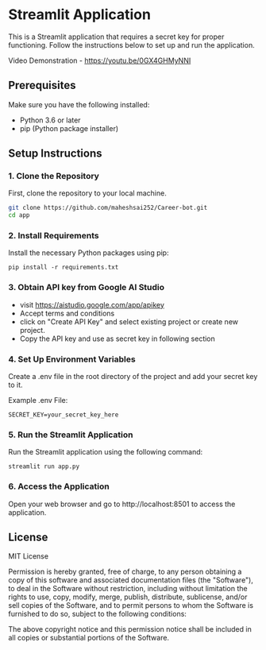 # Streamlit Application

This is a Streamlit application that requires a secret key for proper functioning. Follow the instructions below to set up and run the application.

 Video Demonstration - https://youtu.be/0GX4GHMyNNI

## Prerequisites

Make sure you have the following installed:
- Python 3.6 or later
- pip (Python package installer)

## Setup Instructions

### 1. Clone the Repository

First, clone the repository to your local machine.

```sh
git clone https://github.com/maheshsai252/Career-bot.git
cd app
```
### 2. Install Requirements
Install the necessary Python packages using pip:

```
pip install -r requirements.txt
```
### 3. Obtain API key from Google AI Studio

- visit https://aistudio.google.com/app/apikey
- Accept terms and conditions
- click on "Create API Key" and select existing project or create new project.
- Copy the API key and use as secret key in following section

### 4. Set Up Environment Variables
Create a .env file in the root directory of the project and add your secret key to it.

Example .env File:
```
SECRET_KEY=your_secret_key_here
```

### 5. Run the Streamlit Application

Run the Streamlit application using the following command:

```
streamlit run app.py
```
### 6. Access the Application

Open your web browser and go to http://localhost:8501 to access the application.

## License

MIT License

Permission is hereby granted, free of charge, to any person obtaining a copy of this software and associated documentation files (the "Software"), to deal in the Software without restriction, including without limitation the rights to use, copy, modify, merge, publish, distribute, sublicense, and/or sell copies of the Software, and to permit persons to whom the Software is furnished to do so, subject to the following conditions:

The above copyright notice and this permission notice shall be included in all copies or substantial portions of the Software.